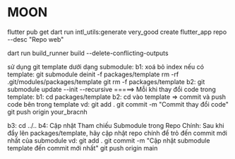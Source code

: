 # MOON
flutter pub get
dart run intl_utils:generate
very_good create flutter_app repo  --desc "Repo web"

dart run build_runner build --delete-conflicting-outputs


sử dụng git template dưới dạng submodule:
b1: xoá bỏ index nếu có template:
    git submodule deinit -f packages/template
    rm -rf .git/modules/packages/template
    git rm -f packages/template
b2: git submodule update --init --recursive
=====> Mỗi khi thay đổi code trong template: 
b1: cd packages/template
b2: cd vào template => commit và push code bên trong template
vd: 
git add .
git commit -m "Commit thay đổi code"
git push origin your_bracnh 

b3: cd ../.. 
b4: Cập nhật Tham chiếu Submodule trong Repo Chính: Sau khi đẩy lên packages/template, hãy cập nhật repo chính để trỏ đến commit mới nhất của submodule
vd: 
git add .
git commit -m "Cập nhật submodule template đến commit mới nhất"
git push origin main
